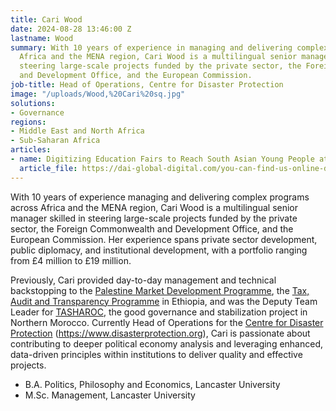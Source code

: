 ```yaml
---
title: Cari Wood
date: 2024-08-28 13:46:00 Z
lastname: Wood
summary: With 10 years of experience in managing and delivering complex programs across
  Africa and the MENA region, Cari Wood is a multilingual senior manager skilled in
  steering large-scale projects funded by the private sector, the Foreign Commonwealth
  and Development Office, and the European Commission.
job-title: Head of Operations, Centre for Disaster Protection
image: "/uploads/Wood,%20Cari%20sq.jpg"
solutions:
- Governance
regions:
- Middle East and North Africa
- Sub-Saharan Africa
articles:
- name: Digitizing Education Fairs to Reach South Asian Young People at Scale
  article_file: https://dai-global-digital.com/you-can-find-us-online-digitizing-education-fairs-to-reach-south-asian-youth-at-scale.html
---
```


With 10 years of experience managing and delivering complex programs across Africa and the MENA region, Cari Wood is a multilingual senior manager skilled in steering large-scale projects funded by the private sector, the Foreign Commonwealth and Development Office, and the European Commission. Her experience spans private sector development, public diplomacy, and institutional development, with a portfolio ranging from £4 million to £19 million. 

Previously, Cari provided day-to-day management and technical backstopping to the [Palestine Market Development Programme](https://www.dai.com/our-work/projects/palestinian-market-development-programme-pmdp), the [Tax, Audit and Transparency Programme](https://www.dai.com/our-work/projects/ethiopia-tax-audit-and-transparency-programme-taut) in Ethiopia, and was the Deputy Team Leader for [TASHAROC](https://www.dai.com/our-work/projects/morocco-tasharoc), the good governance and stabilization project in Northern Morocco. Currently Head of Operations for the [Centre for Disaster Protection](https://www.dai.com/our-work/projects/worldwide-centre-for-disaster-protection) (https://www.disasterprotection.org), Cari is passionate about contributing to deeper political economy analysis and leveraging enhanced, data-driven principles within institutions to deliver quality and effective projects.

* B.A. Politics, Philosophy and Economics, Lancaster University
* M.Sc. Management, Lancaster University
 